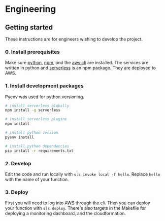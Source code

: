 # Engineering

## Getting started

These instructions are for engineers wishing to develop the project.

### 0. Install prerequisites
Make sure [python](https://www.python.org/), [npm](https://www.npmjs.com/), and the [aws cli](https://aws.amazon.com/cli/) are installed.
The services are written in python and [serverless](https://www.serverless.com/) is an npm package. They are deployed to AWS.

### 1. Install development packages
Pyenv was used for python versioning. 
```sh
# install serverless globally
npm install -g serverless

# install serverless plugins
npm install

# install python version
pyenv install

# install python dependencies
pip install -r requirements.txt
```

### 2. Develop
Edit the code and run locally with `sls invoke local -f hello`.
Replace `hello` with the name of your function.

### 3. Deploy
First you will need to log into AWS through the cli.
Then you can deploy your function with `sls deploy`.
There's also targets in the Makefile for deploying a monitoring dashboard, and the cloudformation.
